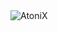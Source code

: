<img src="https://cdn.discordapp.com/attachments/1343303925679259782/1347056304539308182/Atonix.webp?ex=67ca6f72&is=67c91df2&hm=966d583e5f86a55c5aee92e67a9a3c9bded7a04f037b3d25b932d6febe664f84&size=105" alt="AtoniX">
